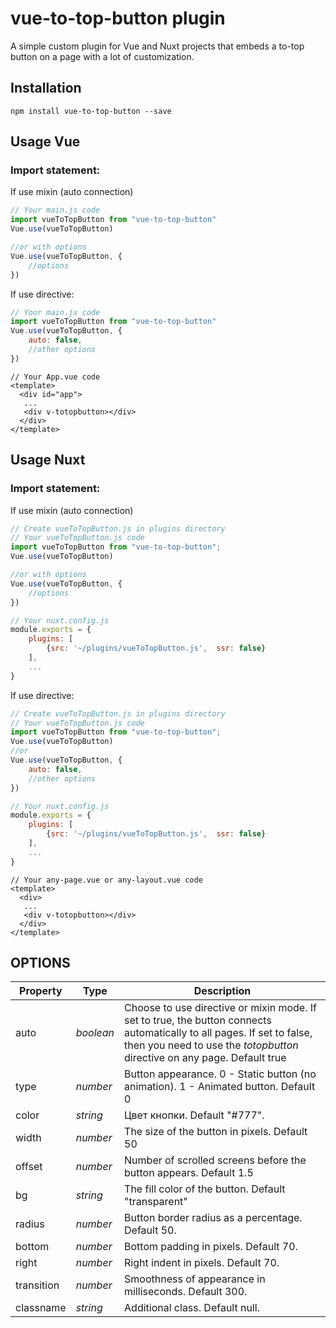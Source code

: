 # vue-to-top-button plugin

A simple custom plugin for Vue and Nuxt projects that embeds a to-top button on a page with a lot of customization.

## Installation

```
npm install vue-to-top-button --save
```
## Usage Vue
### Import statement:
If use mixin (auto connection)
```javascript
// Your main.js code
import vueToTopButton from "vue-to-top-button"
Vue.use(vueToTopButton)

//or with options
Vue.use(vueToTopButton, {
    //options
})
```
If use directive:
```javascript
// Your main.js code
import vueToTopButton from "vue-to-top-button"
Vue.use(vueToTopButton, {
    auto: false,
    //other options
})
```
```vue
// Your App.vue code
<template>
  <div id="app">
   ...  
   <div v-totopbutton></div>
  </div>
</template>
```
## Usage Nuxt
### Import statement:
If use mixin (auto connection)
```javascript
// Create vueToTopButton.js in plugins directory
// Your vueToTopButton.js code
import vueToTopButton from "vue-to-top-button";
Vue.use(vueToTopButton)

//or with options
Vue.use(vueToTopButton, {
    //options
})

// Your nuxt.config.js
module.exports = {
    plugins: [
        {src: '~/plugins/vueToTopButton.js',  ssr: false}
    ],
    ...
}
```
If use directive:
```javascript
// Create vueToTopButton.js in plugins directory
// Your vueToTopButton.js code
import vueToTopButton from "vue-to-top-button";
Vue.use(vueToTopButton)
//or
Vue.use(vueToTopButton, {
    auto: false,
    //other options
})

// Your nuxt.config.js
module.exports = {
    plugins: [
        {src: '~/plugins/vueToTopButton.js',  ssr: false}
    ],
    ...
}
```
```vue
// Your any-page.vue or any-layout.vue code
<template>
  <div>
   ...  
   <div v-totopbutton></div>
  </div>
</template>
```

## OPTIONS
| Property | Type | Description |
| ------ | ------ | ------ |
| auto | *boolean* | Choose to use directive or mixin mode. If set to true, the button connects automatically to all pages. If set to false, then you need to use the *totopbutton* directive on any page. Default true |
| type | *number* | Button appearance. 0 - Static button (no animation). 1 - Animated button. Default 0 |
| color | *string* | Цвет кнопки. Default "#777". |
| width | *number* | The size of the button in pixels. Default 50 |
| offset | *number* | Number of scrolled screens before the button appears. Default 1.5 |
| bg | *string* | The fill color of the button. Default "transparent" |
| radius | *number* | Button border radius as a percentage. Default 50. |
| bottom | *number* | Bottom padding in pixels. Default 70. |
| right | *number* | Right indent in pixels. Default 70. |
| transition | *number* | Smoothness of appearance in milliseconds. Default 300. |
| classname | *string* | Additional class. Default null. |